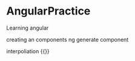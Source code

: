 # AngularPractice

Learning angular 

creating an components ng generate component <component name>

interpoliation {{}}

